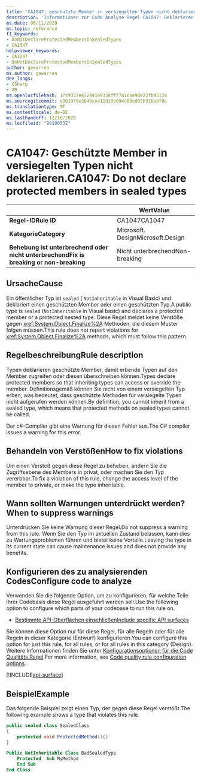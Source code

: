 ```yaml
---
title: 'CA1047: geschützte Member in versiegelten Typen nicht deklarieren (Code Analyse)'
description: 'Informationen zur Code Analyse Regel CA1047: Deklarieren Sie geschützte Member in versiegelten Typen nicht'
ms.date: 06/11/2020
ms.topic: reference
f1_keywords:
- DoNotDeclareProtectedMembersInSealedTypes
- CA1047
helpviewer_keywords:
- CA1047
- DoNotDeclareProtectedMembersInSealedTypes
author: gewarren
ms.author: gewarren
dev_langs:
- CSharp
- VB
ms.openlocfilehash: 17c9337e472441e9334fff7a1c6e9de22fb45134
ms.sourcegitcommit: e301979e3049ce412d19b094c60ed95b316a8f8c
ms.translationtype: MT
ms.contentlocale: de-DE
ms.lasthandoff: 12/16/2020
ms.locfileid: "98190532"
---
```

# <a name="ca1047-do-not-declare-protected-members-in-sealed-types"></a><span data-ttu-id="8a111-103">CA1047: Geschützte Member in versiegelten Typen nicht deklarieren.</span><span class="sxs-lookup"><span data-stu-id="8a111-103">CA1047: Do not declare protected members in sealed types</span></span>

| | <span data-ttu-id="8a111-104">Wert</span><span class="sxs-lookup"><span data-stu-id="8a111-104">Value</span></span> |
|-|-|
| <span data-ttu-id="8a111-105">**Regel-ID**</span><span class="sxs-lookup"><span data-stu-id="8a111-105">**Rule ID**</span></span> |<span data-ttu-id="8a111-106">CA1047</span><span class="sxs-lookup"><span data-stu-id="8a111-106">CA1047</span></span>|
| <span data-ttu-id="8a111-107">**Kategorie**</span><span class="sxs-lookup"><span data-stu-id="8a111-107">**Category**</span></span> |<span data-ttu-id="8a111-108">Microsoft. Design</span><span class="sxs-lookup"><span data-stu-id="8a111-108">Microsoft.Design</span></span>|
| <span data-ttu-id="8a111-109">**Behebung ist unterbrechend oder nicht unterbrechend**</span><span class="sxs-lookup"><span data-stu-id="8a111-109">**Fix is breaking or non-breaking**</span></span> |<span data-ttu-id="8a111-110">Nicht unterbrechend</span><span class="sxs-lookup"><span data-stu-id="8a111-110">Non-breaking</span></span>|

## <a name="cause"></a><span data-ttu-id="8a111-111">Ursache</span><span class="sxs-lookup"><span data-stu-id="8a111-111">Cause</span></span>

<span data-ttu-id="8a111-112">Ein öffentlicher Typ ist `sealed` ( `NotInheritable` in Visual Basic) und deklariert einen geschützten Member oder einen geschützten Typ.</span><span class="sxs-lookup"><span data-stu-id="8a111-112">A public type is `sealed` (`NotInheritable` in Visual basic) and declares a protected member or a protected nested type.</span></span> <span data-ttu-id="8a111-113">Diese Regel meldet keine Verstöße gegen <xref:System.Object.Finalize%2A> Methoden, die diesem Muster folgen müssen.</span><span class="sxs-lookup"><span data-stu-id="8a111-113">This rule does not report violations for <xref:System.Object.Finalize%2A> methods, which must follow this pattern.</span></span>

## <a name="rule-description"></a><span data-ttu-id="8a111-114">Regelbeschreibung</span><span class="sxs-lookup"><span data-stu-id="8a111-114">Rule description</span></span>

<span data-ttu-id="8a111-115">Typen deklarieren geschützte Member, damit erbende Typen auf den Member zugreifen oder diesen überschreiben können.</span><span class="sxs-lookup"><span data-stu-id="8a111-115">Types declare protected members so that inheriting types can access or override the member.</span></span> <span data-ttu-id="8a111-116">Definitionsgemäß können Sie nicht von einem versiegelten Typ erben, was bedeutet, dass geschützte Methoden für versiegelte Typen nicht aufgerufen werden können.</span><span class="sxs-lookup"><span data-stu-id="8a111-116">By definition, you cannot inherit from a sealed type, which means that protected methods on sealed types cannot be called.</span></span>

<span data-ttu-id="8a111-117">Der c#-Compiler gibt eine Warnung für diesen Fehler aus.</span><span class="sxs-lookup"><span data-stu-id="8a111-117">The C# compiler issues a warning for this error.</span></span>

## <a name="how-to-fix-violations"></a><span data-ttu-id="8a111-118">Behandeln von Verstößen</span><span class="sxs-lookup"><span data-stu-id="8a111-118">How to fix violations</span></span>

<span data-ttu-id="8a111-119">Um einen Verstoß gegen diese Regel zu beheben, ändern Sie die Zugriffsebene des Members in privat, oder machen Sie den Typ vererbbar.</span><span class="sxs-lookup"><span data-stu-id="8a111-119">To fix a violation of this rule, change the access level of the member to private, or make the type inheritable.</span></span>

## <a name="when-to-suppress-warnings"></a><span data-ttu-id="8a111-120">Wann sollten Warnungen unterdrückt werden?</span><span class="sxs-lookup"><span data-stu-id="8a111-120">When to suppress warnings</span></span>

<span data-ttu-id="8a111-121">Unterdrücken Sie keine Warnung dieser Regel.</span><span class="sxs-lookup"><span data-stu-id="8a111-121">Do not suppress a warning from this rule.</span></span> <span data-ttu-id="8a111-122">Wenn Sie den Typ im aktuellen Zustand belassen, kann dies zu Wartungsproblemen führen und bietet keine Vorteile.</span><span class="sxs-lookup"><span data-stu-id="8a111-122">Leaving the type in its current state can cause maintenance issues and does not provide any benefits.</span></span>

## <a name="configure-code-to-analyze"></a><span data-ttu-id="8a111-123">Konfigurieren des zu analysierenden Codes</span><span class="sxs-lookup"><span data-stu-id="8a111-123">Configure code to analyze</span></span>

<span data-ttu-id="8a111-124">Verwenden Sie die folgende Option, um zu konfigurieren, für welche Teile Ihrer Codebasis diese Regel ausgeführt werden soll.</span><span class="sxs-lookup"><span data-stu-id="8a111-124">Use the following option to configure which parts of your codebase to run this rule on.</span></span>

- [<span data-ttu-id="8a111-125">Bestimmte API-Oberflächen einschließen</span><span class="sxs-lookup"><span data-stu-id="8a111-125">Include specific API surfaces</span></span>](#include-specific-api-surfaces)

<span data-ttu-id="8a111-126">Sie können diese Option nur für diese Regel, für alle Regeln oder für alle Regeln in dieser Kategorie (Entwurf) konfigurieren.</span><span class="sxs-lookup"><span data-stu-id="8a111-126">You can configure this option for just this rule, for all rules, or for all rules in this category (Design).</span></span> <span data-ttu-id="8a111-127">Weitere Informationen finden Sie unter [Konfigurationsoptionen für die Code Qualitäts Regel](../code-quality-rule-options.md).</span><span class="sxs-lookup"><span data-stu-id="8a111-127">For more information, see [Code quality rule configuration options](../code-quality-rule-options.md).</span></span>

[!INCLUDE[api-surface](~/includes/code-analysis/api-surface.md)]

## <a name="example"></a><span data-ttu-id="8a111-128">Beispiel</span><span class="sxs-lookup"><span data-stu-id="8a111-128">Example</span></span>

<span data-ttu-id="8a111-129">Das folgende Beispiel zeigt einen Typ, der gegen diese Regel verstößt.</span><span class="sxs-lookup"><span data-stu-id="8a111-129">The following example shows a type that violates this rule.</span></span>

```csharp
public sealed class SealedClass
{
    protected void ProtectedMethod(){}
}
```

```vb
Public NotInheritable Class BadSealedType
    Protected  Sub MyMethod
    End Sub
End Class
```

